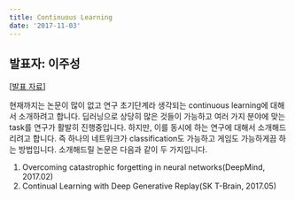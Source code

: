 ```yaml
---
title: Continuous Learning
date: '2017-11-03'
---
```


## 발표자: 이주성

[[발표 자료](/seminar/regular/w8_2.pptx)]

현재까지는 논문이 많이 없고 연구 초기단계라 생각되는 continuous learning에 대해서 소개하려고 합니다. 딥러닝으로 상당히 많은 것들이 가능하고 여러 가지 분야에 맞는 task를 연구가 활발히 진행중입니다. 하지만, 이를 동시에 하는 연구에 대해서 소개해드리려고 합니다. 즉 하나의 네트워크가 classification도 가능하고 게임도 가능하게끔 하는 방법입니다. 소개해드릴 논문은 다음과 같이 두 가지입니다.

1. Overcoming catastrophic forgetting in neural networks(DeepMind, 2017.02)
2. Continual Learning with Deep Generative Replay(SK T-Brain, 2017.05)
